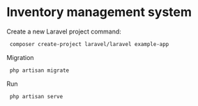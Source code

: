# Inventory management system

Create a new Laravel project command:

```bash
 composer create-project laravel/laravel example-app
```
Migration
```bash
 php artisan migrate
```
Run
```bash
 php artisan serve
```

